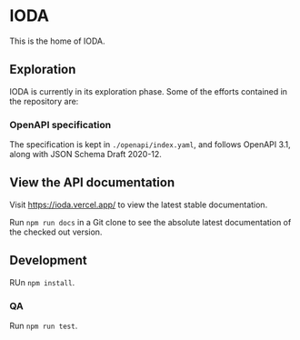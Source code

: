 # IODA

This is the home of IODA.

## Exploration
IODA is currently in its exploration phase. Some of the efforts contained in the repository are:

### OpenAPI specification
The specification is kept in `./openapi/index.yaml`, and follows OpenAPI 3.1, along with JSON Schema Draft 2020-12.

## View the API documentation
Visit https://ioda.vercel.app/ to view the latest stable documentation.

Run `npm run docs` in a Git clone to see the absolute latest documentation of the checked out version.

## Development
RUn `npm install`.

### QA
Run `npm run test`.
